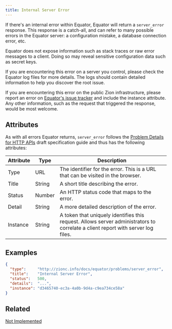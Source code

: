 ```yaml
---
title: Internal Server Error
---
```


If there's an internal error within Equator, Equator will return a `server_error` response.  This response is a catch-all, and can refer to many possible errors in the Equator server: a configuration mistake, a database connection error, etc.

Equator does not expose information such as stack traces or raw error messages to a client.  Doing so may reveal sensitive configuration data such as secret keys.

If you are encountering this error on a server you control, please check the Equator log files for more details. The logs should contain detailed information to help you discover the root issue.

If you are encountering this error on the public Zion infrastructure, please report an error on [Equator's issue tracker](https://github.com/zion/equator/issues) and include the instance attribute.
Any other information, such as the request that triggered the response, would be most welcome.

## Attributes

As with all errors Equator returns, `server_error` follows the [Problem Details for HTTP APIs](https://tools.ietf.org/html/draft-ietf-appsawg-http-problem-00) draft specification guide and thus has the following attributes:

| Attribute | Type   | Description                                                                                                                     |
| --------- | ----   | ------------------------------------------------------------------------------------------------------------------------------- |
| Type      | URL    | The identifier for the error.  This is a URL that can be visited in the browser.                                                |
| Title     | String | A short title describing the error.                                                                                             |
| Status    | Number | An HTTP status code that maps to the error.                                                                                     |
| Detail    | String | A more detailed description of the error.                                                                                       |
| Instance  | String | A token that uniquely identifies this request. Allows server administrators to correlate a client report with server log files. |


## Examples
```json
{
  "type":     "http://zionc.info/docs/equator/problems/server_error",
  "title":    "Internal Server Error",
  "status":   500,
  "details":  "...",
  "instance": "d3465740-ec3a-4a0b-9d4a-c9ea734ce58a"
}
```

## Related

[Not Implemented](./not-implemented.md)
